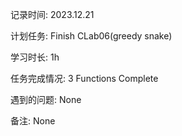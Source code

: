 记录时间: 2023.12.21

计划任务: Finish CLab06(greedy snake)

学习时长: 1h

任务完成情况: 3 Functions Complete

遇到的问题: None

备注:  None